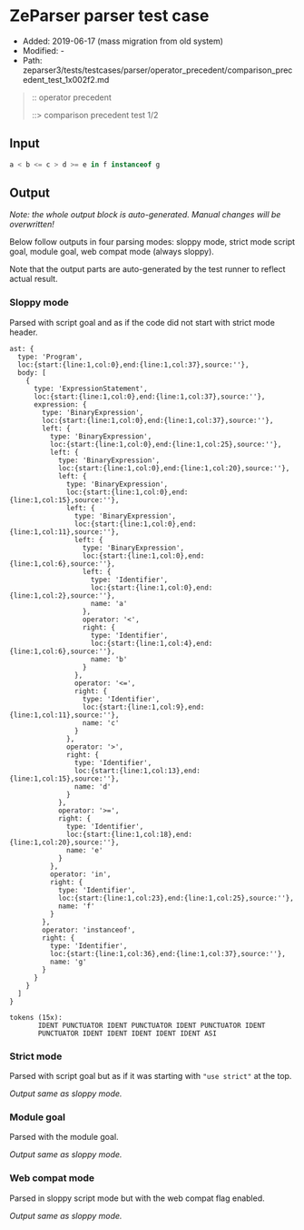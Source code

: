 # ZeParser parser test case

- Added: 2019-06-17 (mass migration from old system)
- Modified: -
- Path: zeparser3/tests/testcases/parser/operator_precedent/comparison_precedent_test_1x002f2.md

> :: operator precedent
>
> ::> comparison precedent test 1/2

## Input

`````js
a < b <= c > d >= e in f instanceof g
`````

## Output

_Note: the whole output block is auto-generated. Manual changes will be overwritten!_

Below follow outputs in four parsing modes: sloppy mode, strict mode script goal, module goal, web compat mode (always sloppy).

Note that the output parts are auto-generated by the test runner to reflect actual result.

### Sloppy mode

Parsed with script goal and as if the code did not start with strict mode header.

`````
ast: {
  type: 'Program',
  loc:{start:{line:1,col:0},end:{line:1,col:37},source:''},
  body: [
    {
      type: 'ExpressionStatement',
      loc:{start:{line:1,col:0},end:{line:1,col:37},source:''},
      expression: {
        type: 'BinaryExpression',
        loc:{start:{line:1,col:0},end:{line:1,col:37},source:''},
        left: {
          type: 'BinaryExpression',
          loc:{start:{line:1,col:0},end:{line:1,col:25},source:''},
          left: {
            type: 'BinaryExpression',
            loc:{start:{line:1,col:0},end:{line:1,col:20},source:''},
            left: {
              type: 'BinaryExpression',
              loc:{start:{line:1,col:0},end:{line:1,col:15},source:''},
              left: {
                type: 'BinaryExpression',
                loc:{start:{line:1,col:0},end:{line:1,col:11},source:''},
                left: {
                  type: 'BinaryExpression',
                  loc:{start:{line:1,col:0},end:{line:1,col:6},source:''},
                  left: {
                    type: 'Identifier',
                    loc:{start:{line:1,col:0},end:{line:1,col:2},source:''},
                    name: 'a'
                  },
                  operator: '<',
                  right: {
                    type: 'Identifier',
                    loc:{start:{line:1,col:4},end:{line:1,col:6},source:''},
                    name: 'b'
                  }
                },
                operator: '<=',
                right: {
                  type: 'Identifier',
                  loc:{start:{line:1,col:9},end:{line:1,col:11},source:''},
                  name: 'c'
                }
              },
              operator: '>',
              right: {
                type: 'Identifier',
                loc:{start:{line:1,col:13},end:{line:1,col:15},source:''},
                name: 'd'
              }
            },
            operator: '>=',
            right: {
              type: 'Identifier',
              loc:{start:{line:1,col:18},end:{line:1,col:20},source:''},
              name: 'e'
            }
          },
          operator: 'in',
          right: {
            type: 'Identifier',
            loc:{start:{line:1,col:23},end:{line:1,col:25},source:''},
            name: 'f'
          }
        },
        operator: 'instanceof',
        right: {
          type: 'Identifier',
          loc:{start:{line:1,col:36},end:{line:1,col:37},source:''},
          name: 'g'
        }
      }
    }
  ]
}

tokens (15x):
       IDENT PUNCTUATOR IDENT PUNCTUATOR IDENT PUNCTUATOR IDENT
       PUNCTUATOR IDENT IDENT IDENT IDENT IDENT ASI
`````

### Strict mode

Parsed with script goal but as if it was starting with `"use strict"` at the top.

_Output same as sloppy mode._

### Module goal

Parsed with the module goal.

_Output same as sloppy mode._

### Web compat mode

Parsed in sloppy script mode but with the web compat flag enabled.

_Output same as sloppy mode._
